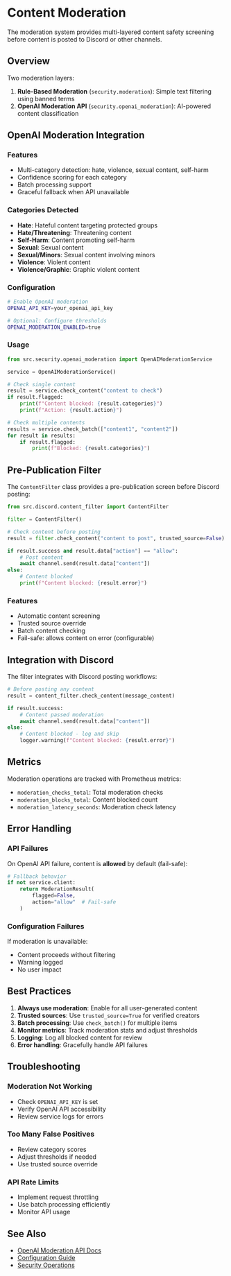 # Content Moderation

The moderation system provides multi-layered content safety screening before content is posted to Discord or other channels.

## Overview

Two moderation layers:

1. **Rule-Based Moderation** (`security.moderation`): Simple text filtering using banned terms
2. **OpenAI Moderation API** (`security.openai_moderation`): AI-powered content classification

## OpenAI Moderation Integration

### Features

- Multi-category detection: hate, violence, sexual content, self-harm
- Confidence scoring for each category
- Batch processing support
- Graceful fallback when API unavailable

### Categories Detected

- **Hate**: Hateful content targeting protected groups
- **Hate/Threatening**: Threatening content
- **Self-Harm**: Content promoting self-harm
- **Sexual**: Sexual content
- **Sexual/Minors**: Sexual content involving minors
- **Violence**: Violent content
- **Violence/Graphic**: Graphic violent content

### Configuration

```bash
# Enable OpenAI moderation
OPENAI_API_KEY=your_openai_api_key

# Optional: Configure thresholds
OPENAI_MODERATION_ENABLED=true
```

### Usage

```python
from src.security.openai_moderation import OpenAIModerationService

service = OpenAIModerationService()

# Check single content
result = service.check_content("content to check")
if result.flagged:
    print(f"Content blocked: {result.categories}")
    print(f"Action: {result.action}")

# Check multiple contents
results = service.check_batch(["content1", "content2"])
for result in results:
    if result.flagged:
        print(f"Blocked: {result.categories}")
```

## Pre-Publication Filter

The `ContentFilter` class provides a pre-publication screen before Discord posting:

```python
from src.discord.content_filter import ContentFilter

filter = ContentFilter()

# Check content before posting
result = filter.check_content("content to post", trusted_source=False)

if result.success and result.data["action"] == "allow":
    # Post content
    await channel.send(result.data["content"])
else:
    # Content blocked
    print(f"Content blocked: {result.error}")
```

### Features

- Automatic content screening
- Trusted source override
- Batch content checking
- Fail-safe: allows content on error (configurable)

## Integration with Discord

The filter integrates with Discord posting workflows:

```python
# Before posting any content
result = content_filter.check_content(message_content)

if result.success:
    # Content passed moderation
    await channel.send(result.data["content"])
else:
    # Content blocked - log and skip
    logger.warning(f"Content blocked: {result.error}")
```

## Metrics

Moderation operations are tracked with Prometheus metrics:

- `moderation_checks_total`: Total moderation checks
- `moderation_blocks_total`: Content blocked count
- `moderation_latency_seconds`: Moderation check latency

## Error Handling

### API Failures

On OpenAI API failure, content is **allowed** by default (fail-safe):

```python
# Fallback behavior
if not service.client:
    return ModerationResult(
        flagged=False,
        action="allow"  # Fail-safe
    )
```

### Configuration Failures

If moderation is unavailable:
- Content proceeds without filtering
- Warning logged
- No user impact

## Best Practices

1. **Always use moderation**: Enable for all user-generated content
2. **Trusted sources**: Use `trusted_source=True` for verified creators
3. **Batch processing**: Use `check_batch()` for multiple items
4. **Monitor metrics**: Track moderation stats and adjust thresholds
5. **Logging**: Log all blocked content for review
6. **Error handling**: Gracefully handle API failures

## Troubleshooting

### Moderation Not Working

- Check `OPENAI_API_KEY` is set
- Verify OpenAI API accessibility
- Review service logs for errors

### Too Many False Positives

- Review category scores
- Adjust thresholds if needed
- Use trusted source override

### API Rate Limits

- Implement request throttling
- Use batch processing efficiently
- Monitor API usage

## See Also

- [OpenAI Moderation API Docs](https://platform.openai.com/docs/guides/moderation)
- [Configuration Guide](../configuration.md)
- [Security Operations](./ops.md)
